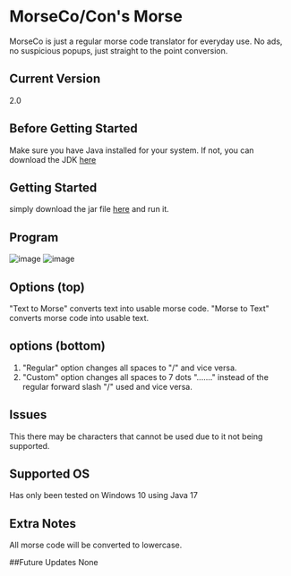 # MorseCo/Con's Morse
MorseCo is just a regular morse code translator for everyday use. No ads, no suspicious popups, just straight to the point conversion.

## Current Version
2.0

## Before Getting Started
Make sure you have Java installed for your system. If not, you can download the JDK [here](https://www.oracle.com/java/technologies/downloads/#jdk19-linux) 

## Getting Started
simply download the jar file [here]() and run it.

## Program
![image](https://github.com/InfernoCycle/MorseCo/assets/105338348/1b602e5c-db50-4ddc-89db-2f43f6a693da)
![image](https://github.com/InfernoCycle/MorseCo/assets/105338348/bf28e425-9a62-4374-b731-15b5779ea716)

## Options (top)
"Text to Morse" converts text into usable morse code.
"Morse to Text" converts morse code into usable text.

## options (bottom)
1. "Regular" option changes all spaces to "/" and vice versa.
2. "Custom" option changes all spaces to 7 dots "......." instead of the regular forward slash "/" used and vice versa.

## Issues
This there may be characters that cannot be used due to it not being supported.

## Supported OS
Has only been tested on Windows 10 using Java 17

## Extra Notes
All morse code will be converted to lowercase.

##Future Updates
None
